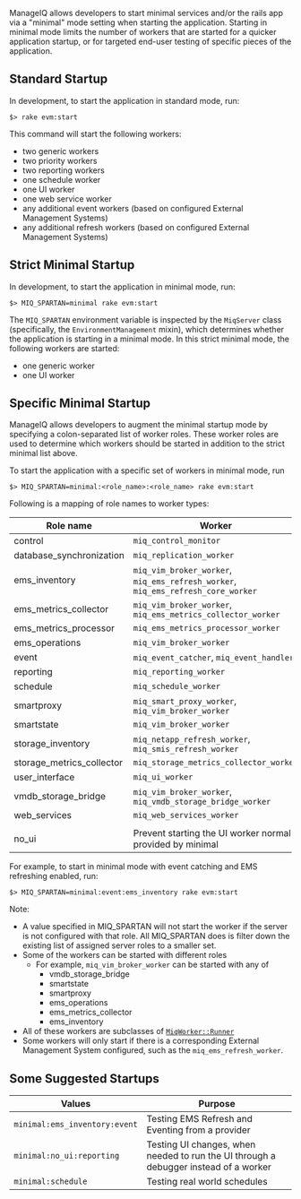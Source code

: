 ManageIQ allows developers to start minimal services and/or the rails app via a "minimal" mode setting when starting the application.  Starting in minimal mode limits the number of workers that are started for a quicker application startup, or for targeted end-user testing of specific pieces of the application.

## Standard Startup

In development, to start the application in standard mode, run:

    $> rake evm:start

This command will start the following workers:

* two generic workers
* two priority workers
* two reporting workers
* one schedule worker
* one UI worker
* one web service worker
* any additional event workers (based on configured External Management Systems)
* any additional refresh workers (based on configured External Management Systems)

## Strict Minimal Startup

In development, to start the application in minimal mode, run:

    $> MIQ_SPARTAN=minimal rake evm:start

The `MIQ_SPARTAN` environment variable is inspected by the `MiqServer` class (specifically, the `EnvironmentManagement` mixin), which determines whether the application is starting in a minimal mode.  In this strict minimal mode, the following workers are started:

* one generic worker
* one UI worker

## Specific Minimal Startup

ManageIQ allows developers to augment the minimal startup mode by specifying a colon-separated list of worker roles.  These worker roles are used to determine which workers should be started in addition to the strict minimal list above.

To start the application with a specific set of workers in minimal mode, run

    $> MIQ_SPARTAN=minimal:<role_name>:<role_name> rake evm:start

Following is a mapping of role names to worker types:

|Role name                |Worker                                                                    |
|-------------------------|--------------------------------------------------------------------------|
|control                  |`miq_control_monitor`                                                     |
|database_synchronization |`miq_replication_worker`                                                  |
|ems_inventory            |`miq_vim_broker_worker`, `miq_ems_refresh_worker`, `miq_ems_refresh_core_worker`|
|ems_metrics_collector    |`miq_vim_broker_worker`, `miq_ems_metrics_collector_worker`               |
|ems_metrics_processor    |`miq_ems_metrics_processor_worker`                                        |
|ems_operations           |`miq_vim_broker_worker`                                                   |
|event                    |`miq_event_catcher`, `miq_event_handler`                                  |
|reporting                |`miq_reporting_worker`                                                    |
|schedule                 |`miq_schedule_worker`                                                     |
|smartproxy               |`miq_smart_proxy_worker`, `miq_vim_broker_worker`                         |
|smartstate               |`miq_vim_broker_worker`                                                   |
|storage_inventory        |`miq_netapp_refresh_worker`, `miq_smis_refresh_worker`                    |
|storage_metrics_collector|`miq_storage_metrics_collector_worker`                                    |
|user_interface           |`miq_ui_worker`                                                           |
|vmdb_storage_bridge      |`miq_vim_broker_worker`, `miq_vmdb_storage_bridge_worker`                 |
|web_services             |`miq_web_services_worker`                                                 |
| | |
|no_ui                    |Prevent starting the UI worker normally provided by minimal               |

For example, to start in minimal mode with event catching and EMS refreshing enabled, run:

    $> MIQ_SPARTAN=minimal:event:ems_inventory rake evm:start

Note:

* A value specified in MIQ_SPARTAN will not start the worker if the server is not configured with that role.  All MIQ_SPARTAN does is filter down the existing list of assigned server roles to a smaller set.
* Some of the workers can be started with different roles
    * For example, `miq_vim_broker_worker` can be started with any of
        * vmdb_storage_bridge
        * smartstate
        * smartproxy
        * ems_operations
        * ems_metrics_collector
        * ems_inventory
* All of these workers are subclasses of [`MiqWorker::Runner`](https://github.com/ManageIQ/manageiq/blob/81bd2df11c9bb60a839b97a0d140958f9a4bc132/app/models/miq_worker/runner.rb)
* Some workers will only start if there is a corresponding External Management System configured, such as the `miq_ems_refresh_worker`.

## Some Suggested Startups

|Values|Purpose|
|-------|-------|
|`minimal:ems_inventory:event`|Testing EMS Refresh and Eventing from a provider|
|`minimal:no_ui:reporting`|Testing UI changes, when needed to run the UI through a debugger instead of a worker|
|`minimal:schedule`|Testing real world schedules|
